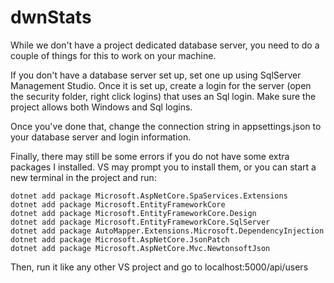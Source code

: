 # dwnStats

While we don't have a project dedicated database server, you need to do a couple of things for this to work on your machine.

If you don't have a database server set up, set one up using SqlServer Management Studio. Once it is set up, create a login for the server 
(open the security folder, right click logins) that uses an Sql login. Make sure the project allows both Windows and Sql logins.

Once you've done that, change the connection string in appsettings.json to your database server and login information.

Finally, there may still be some errors if you do not have some extra packages I installed. VS may prompt you to install them, or you can start a new terminal
in the project and run:
```
dotnet add package Microsoft.AspNetCore.SpaServices.Extensions
dotnet add package Microsoft.EntityFrameworkCore
dotnet add package Microsoft.EntityFrameworkCore.Design
dotnet add package Microsoft.EntityFrameworkCore.SqlServer
dotnet add package AutoMapper.Extensions.Microsoft.DependencyInjection
dotnet add package Microsoft.AspNetCore.JsonPatch
dotnet add package Microsoft.AspNetCore.Mvc.NewtonsoftJson
```
Then, run it like any other VS project and go to localhost:5000/api/users
